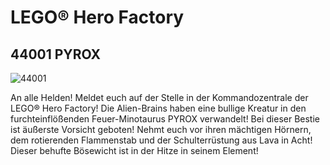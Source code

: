 # LEGO® Hero Factory

## **44001 PYROX**

![44001](https://www.bricklink.com/SL/44001-1.jpg)

An alle Helden! Meldet euch auf der Stelle in der Kommandozentrale der LEGO® Hero Factory! Die Alien-Brains haben eine bullige Kreatur in den furchteinflößenden Feuer-Minotaurus PYROX verwandelt! Bei dieser Bestie ist äußerste Vorsicht geboten! Nehmt euch vor ihren mächtigen Hörnern, dem rotierenden Flammenstab und der Schulterrüstung aus Lava in Acht! Dieser behufte Bösewicht ist in der Hitze in seinem Element!